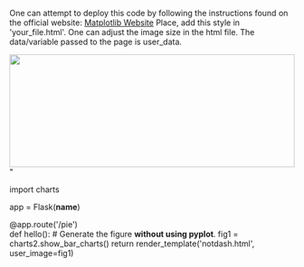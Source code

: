 
One can attempt to deploy this code by following the instructions found on the official website:
[Matplotlib Website](https://matplotlib.org/stable/gallery/user_interfaces/web_application_server_sgskip.html)
Place, add this style in 'your_file.html'.
One can adjust the image size in the html file. The data/variable passed to the page is user_data.

<head>
<style>
    .image600{
        width:100%;
        max-width:600px;
        height:100%;
        max-height:200px;
    }
</style>  
</head>
<p>
    <img class = 'image600' src='data:image/png;base64,{{ user_image }}'/>"   
</p>


import charts

app = Flask(__name__)

@app.route('/pie')  
def hello():
    # Generate the figure **without using pyplot**.
    fig1 = charts2.show_bar_charts()
    return render_template('notdash.html', user_image=fig1)